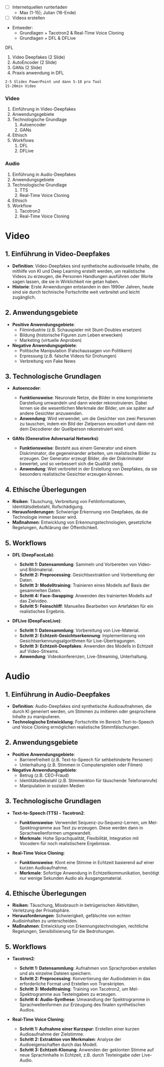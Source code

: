 -[ ] Internetquellen runterladen
  - Max (1-15); Julian (16-Ende)
-[ ] Videos erstellen 
- Entweder:
  - Grundlagen + Tacotron2 & Real-Time Voice Cloning
  - Grundlagen + DFL & DFLive

DFL
1. Video Deepfakes (2 Slide)
2. AutoEncoder (2 Slide)
3. GANs (2 Slide)
4. Praxis anwendung in DFL

```
2-5 Slides PowerPoint und dann 5-10 pro Tool
15-20min Video
```

### Video
1. Einführung in Video-Deepfakes
2. Anwendungsgebiete
3. Technologische Grundlage
   1. Autoencoder
   2. GANs
4. Ethisch
5. Workflows
   1. DFL
   2. DFLive

### Audio
1. Einführung in Audio-Deepfakes
2. Anwendungsgebiete
3. Technologische Grundlage
   1. TTS
   2. Real-Time Voice Cloning
4. Ethisch
5. Workflow
   1. Tacotron2
   2. Real-Time Voice Cloning

# Video

## 1. **Einführung in Video-Deepfakes**
- **Definition**: Video-Deepfakes sind synthetische audiovisuelle Inhalte, die mithilfe von KI und Deep Learning erstellt werden, um realistische Videos zu erzeugen, die Personen Handlungen ausführen oder Worte sagen lassen, die sie in Wirklichkeit nie getan haben.
- **Historie**: Erste Anwendungen entstanden in den 1990er Jahren, heute sind sie durch technische Fortschritte weit verbreitet und leicht zugänglich.

## 2. **Anwendungsgebiete**
- **Positive Anwendungsgebiete**: 
  - Filmindustrie (z.B. Schauspieler mit Stunt-Doubles ersetzen)
  - Bildung (historische Figuren zum Leben erwecken)
  - Marketing (virtuelle Anproben)
- **Negative Anwendungsgebiete**: 
  - Politische Manipulation (Falschaussagen von Politikern)
  - Erpressung (z.B. falsche Videos für Drohungen)
  - Verbreitung von Fake News

## 3. **Technologische Grundlagen**
   - **Autoencoder**:
     - **Funktionsweise**: Neuronale Netze, die Bilder in eine komprimierte Darstellung umwandeln und dann wieder rekonstruieren. Dabei lernen sie die wesentlichen Merkmale der Bilder, um sie später auf andere Gesichter anzuwenden.
     - **Anwendung**: Wird verwendet, um die Gesichter von zwei Personen zu tauschen, indem ein Bild der Zielperson encodiert und dann mit dem Decodierer der Quellperson rekonstruiert wird.

   - **GANs (Generative Adversarial Networks)**:
     - **Funktionsweise**: Besteht aus einem Generator und einem Diskriminator, die gegeneinander arbeiten, um realistische Bilder zu erzeugen. Der Generator erzeugt Bilder, die der Diskriminator bewertet, und so verbessert sich die Qualität stetig.
     - **Anwendung**: Weit verbreitet in der Erstellung von Deepfakes, da sie besonders realistische Gesichter erzeugen können.

## 4. **Ethische Überlegungen**
- **Risiken**: Täuschung, Verbreitung von Fehlinformationen, Identitätsdiebstahl, Rufschädigung.
- **Herausforderungen**: Schwierige Erkennung von Deepfakes, da die Technologie immer besser wird.
- **Maßnahmen**: Entwicklung von Erkennungstechnologien, gesetzliche Regelungen, Aufklärung der Öffentlichkeit.

## 5. **Workflows**
   - **DFL (DeepFaceLab)**:
     - **Schritt 1: Datensammlung**: Sammeln und Vorbereiten von Video- und Bildmaterial.
     - **Schritt 2: Preprocessing**: Gesichtsextraktion und Vorbereitung der Daten.
     - **Schritt 3: Modelltraining**: Trainieren eines Modells auf Basis der gesammelten Daten.
     - **Schritt 4: Face-Swapping**: Anwenden des trainierten Modells auf das Zielvideo.
     - **Schritt 5: Feinschliff**: Manuelles Bearbeiten von Artefakten für ein realistisches Ergebnis.

   - **DFLive (DeepFaceLive)**:
     - **Schritt 1: Datensammlung**: Vorbereitung von Live-Material.
     - **Schritt 2: Echtzeit-Gesichtserkennung**: Implementierung von Gesichtserkennungsalgorithmen für Live-Übertragungen.
     - **Schritt 3: Echtzeit-Deepfakes**: Anwenden des Modells in Echtzeit auf Video-Streams.
     - **Anwendung**: Videokonferenzen, Live-Streaming, Unterhaltung.


# Audio

## 1. **Einführung in Audio-Deepfakes**
- **Definition**: Audio-Deepfakes sind synthetische Audioaufnahmen, die durch KI generiert werden, um Stimmen zu imitieren oder gesprochene Inhalte zu manipulieren.
- **Technologische Entwicklung**: Fortschritte im Bereich Text-to-Speech und Voice Cloning ermöglichen realistische Stimmfälschungen.

## 2. **Anwendungsgebiete**
- **Positive Anwendungsgebiete**:
  - Barrierefreiheit (z.B. Text-to-Speech für sehbehinderte Personen)
  - Unterhaltung (z.B. Stimmen in Computerspielen oder Filmen)
- **Negative Anwendungsgebiete**:
  - Betrug (z.B. CEO-Fraud)
  - Identitätsdiebstahl (z.B. Stimmenklon für täuschende Telefonanrufe)
  - Manipulation in sozialen Medien

## 3. **Technologische Grundlagen**
   - **Text-to-Speech (TTS) - Tacotron2**:
     - **Funktionsweise**: Verwendet Sequenz-zu-Sequenz-Lernen, um Mel-Spektrogramme aus Text zu erzeugen. Diese werden dann in Sprachwellenformen umgewandelt.
     - **Merkmale**: Hohe Sprachqualität, Flexibilität, Integration mit Vocodern für noch realistischere Ergebnisse.

   - **Real-Time Voice Cloning**:
     - **Funktionsweise**: Klont eine Stimme in Echtzeit basierend auf einer kurzen Audioaufnahme.
     - **Merkmale**: Sofortige Anwendung in Echtzeitkommunikation, benötigt nur wenige Sekunden Audio als Ausgangsmaterial.

## 4. **Ethische Überlegungen**
- **Risiken**: Täuschung, Missbrauch in betrügerischen Aktivitäten, Verletzung der Privatsphäre.
- **Herausforderungen**: Schwierigkeit, gefälschte von echten Audioinhalten zu unterscheiden.
- **Maßnahmen**: Entwicklung von Erkennungstechnologien, rechtliche Regelungen, Sensibilisierung für die Bedrohungen.

## 5. **Workflows**
   - **Tacotron2**:
     - **Schritt 1: Datensammlung**: Aufnahmen von Sprachproben erstellen und als einzelne Dateien speichern.
     - **Schritt 2: Preprocessing**: Konvertierung der Audiodateien in das erforderliche Format und Erstellen von Transkripten.
     - **Schritt 3: Modelltraining**: Training von Tacotron2, um Mel-Spektrogramme aus Texteingaben zu erzeugen.
     - **Schritt 4: Audio-Synthese**: Umwandlung der Spektrogramme in Sprachwellenformen zur Erzeugung des finalen synthetischen Audios.

   - **Real-Time Voice Cloning**:
     - **Schritt 1: Aufnahme einer Kurzspur**: Erstellen einer kurzen Audioaufnahme der Zielstimme.
     - **Schritt 2: Extraktion von Merkmalen**: Analyse der Audioeigenschaften durch das Modell.
     - **Schritt 3: Echtzeit-Klonung**: Anwenden der geklonten Stimme auf neue Sprachinhalte in Echtzeit, z.B. durch Texteingabe oder Live-Audio.
